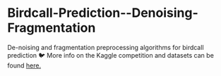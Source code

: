 # Birdcall-Prediction--Denoising-Fragmentation
De-noising and fragmentation preprocessing algorithms for birdcall prediction
🐦 More info on the Kaggle competition and datasets can be found <a href="https://www.kaggle.com/c/birdsong-recognition">here.</a><br />
